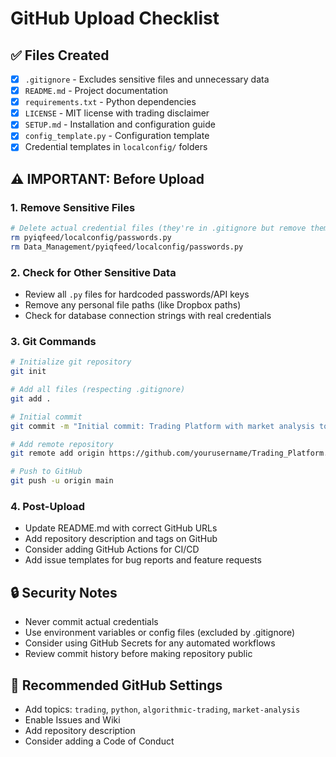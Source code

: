 # GitHub Upload Checklist

## ✅ Files Created
- [x] `.gitignore` - Excludes sensitive files and unnecessary data
- [x] `README.md` - Project documentation
- [x] `requirements.txt` - Python dependencies
- [x] `LICENSE` - MIT license with trading disclaimer
- [x] `SETUP.md` - Installation and configuration guide
- [x] `config_template.py` - Configuration template
- [x] Credential templates in `localconfig/` folders

## ⚠️ IMPORTANT: Before Upload

### 1. Remove Sensitive Files
```bash
# Delete actual credential files (they're in .gitignore but remove them to be safe)
rm pyiqfeed/localconfig/passwords.py
rm Data_Management/pyiqfeed/localconfig/passwords.py
```

### 2. Check for Other Sensitive Data
- Review all `.py` files for hardcoded passwords/API keys
- Remove any personal file paths (like Dropbox paths)
- Check for database connection strings with real credentials

### 3. Git Commands
```bash
# Initialize git repository
git init

# Add all files (respecting .gitignore)
git add .

# Initial commit
git commit -m "Initial commit: Trading Platform with market analysis tools"

# Add remote repository
git remote add origin https://github.com/yourusername/Trading_Platform.git

# Push to GitHub
git push -u origin main
```

### 4. Post-Upload
- Update README.md with correct GitHub URLs
- Add repository description and tags on GitHub
- Consider adding GitHub Actions for CI/CD
- Add issue templates for bug reports and feature requests

## 🔒 Security Notes
- Never commit actual credentials
- Use environment variables or config files (excluded by .gitignore)
- Consider using GitHub Secrets for any automated workflows
- Review commit history before making repository public

## 📝 Recommended GitHub Settings
- Add topics: `trading`, `python`, `algorithmic-trading`, `market-analysis`
- Enable Issues and Wiki
- Add repository description
- Consider adding a Code of Conduct